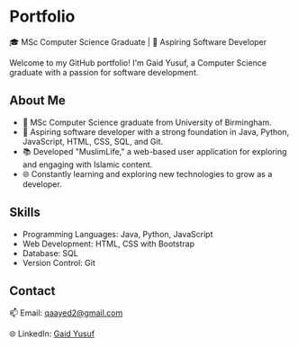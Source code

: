 # Portfolio

🎓 MSc Computer Science Graduate | 🚀 Aspiring Software Developer

Welcome to my GitHub portfolio! I'm Gaid Yusuf, a Computer Science graduate with a passion for software development.

## About Me

- 🌟 MSc Computer Science graduate from University of Birmingham.
- 🚀 Aspiring software developer with a strong foundation in Java, Python, JavaScript, HTML, CSS, SQL, and Git.
- 📚 Developed "MuslimLife," a web-based user application for exploring and engaging with Islamic content.
- 🌐 Constantly learning and exploring new technologies to grow as a developer.

## Skills

- Programming Languages: Java, Python, JavaScript
- Web Development: HTML, CSS with Bootstrap
- Database: SQL
- Version Control: Git

## Contact

📫 Email: [qaayed2@gmail.com](mailto:qaayed2@gmail.com)

🌐 LinkedIn: [Gaid Yusuf](https://www.linkedin.com/in/gaidyusuf/)
